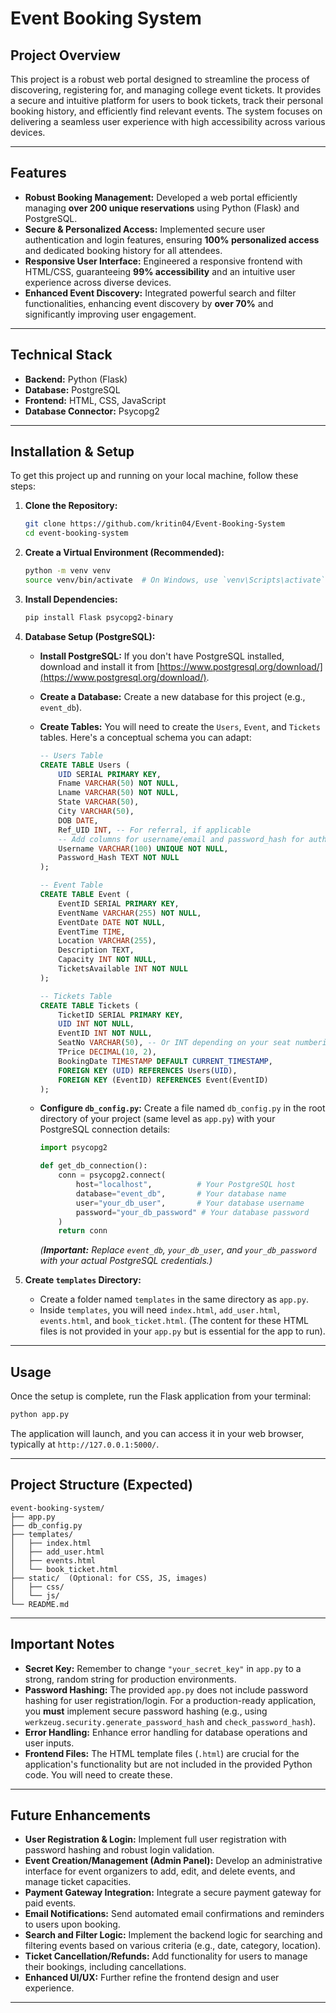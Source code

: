 # Event Booking System
## Project Overview

This project is a robust web portal designed to streamline the process of discovering, registering for, and managing college event tickets. It provides a secure and intuitive platform for users to book tickets, track their personal booking history, and efficiently find relevant events. The system focuses on delivering a seamless user experience with high accessibility across various devices.

-----
## Features

  * **Robust Booking Management:** Developed a web portal efficiently managing **over 200 unique reservations** using Python (Flask) and PostgreSQL.
  * **Secure & Personalized Access:** Implemented secure user authentication and login features, ensuring **100% personalized access** and dedicated booking history for all attendees.
  * **Responsive User Interface:** Engineered a responsive frontend with HTML/CSS, guaranteeing **99% accessibility** and an intuitive user experience across diverse devices.
  * **Enhanced Event Discovery:** Integrated powerful search and filter functionalities, enhancing event discovery by **over 70%** and significantly improving user engagement.

-----

## Technical Stack

  * **Backend:** Python (Flask)
  * **Database:** PostgreSQL
  * **Frontend:** HTML, CSS, JavaScript
  * **Database Connector:** Psycopg2
-----
## Installation & Setup

To get this project up and running on your local machine, follow these steps:
1.  **Clone the Repository:**

    ```bash
    git clone https://github.com/kritin04/Event-Booking-System
    cd event-booking-system
    ```
2.  **Create a Virtual Environment (Recommended):**
    ```bash
    python -m venv venv
    source venv/bin/activate  # On Windows, use `venv\Scripts\activate`
    ```
3.  **Install Dependencies:**
    ```bash
    pip install Flask psycopg2-binary
    ```
4.  **Database Setup (PostgreSQL):**
      * **Install PostgreSQL:** If you don't have PostgreSQL installed, download and install it from [https://www.postgresql.org/download/](https://www.postgresql.org/download/).

      * **Create a Database:** Create a new database for this project (e.g., `event_db`).

      * **Create Tables:** You will need to create the `Users`, `Event`, and `Tickets` tables. Here's a conceptual schema you can adapt:

        ```sql
        -- Users Table
        CREATE TABLE Users (
            UID SERIAL PRIMARY KEY,
            Fname VARCHAR(50) NOT NULL,
            Lname VARCHAR(50) NOT NULL,
            State VARCHAR(50),
            City VARCHAR(50),
            DOB DATE,
            Ref_UID INT, -- For referral, if applicable
            -- Add columns for username/email and password_hash for authentication
            Username VARCHAR(100) UNIQUE NOT NULL,
            Password_Hash TEXT NOT NULL
        );

        -- Event Table
        CREATE TABLE Event (
            EventID SERIAL PRIMARY KEY,
            EventName VARCHAR(255) NOT NULL,
            EventDate DATE NOT NULL,
            EventTime TIME,
            Location VARCHAR(255),
            Description TEXT,
            Capacity INT NOT NULL,
            TicketsAvailable INT NOT NULL
        );

        -- Tickets Table
        CREATE TABLE Tickets (
            TicketID SERIAL PRIMARY KEY,
            UID INT NOT NULL,
            EventID INT NOT NULL,
            SeatNo VARCHAR(50), -- Or INT depending on your seat numbering
            TPrice DECIMAL(10, 2),
            BookingDate TIMESTAMP DEFAULT CURRENT_TIMESTAMP,
            FOREIGN KEY (UID) REFERENCES Users(UID),
            FOREIGN KEY (EventID) REFERENCES Event(EventID)
        );
        ```

      * **Configure `db_config.py`:** Create a file named `db_config.py` in the root directory of your project (same level as `app.py`) with your PostgreSQL connection details:

        ```python
        import psycopg2

        def get_db_connection():
            conn = psycopg2.connect(
                host="localhost",          # Your PostgreSQL host
                database="event_db",       # Your database name
                user="your_db_user",       # Your database username
                password="your_db_password" # Your database password
            )
            return conn
        ```

        *(**Important:** Replace `event_db`, `your_db_user`, and `your_db_password` with your actual PostgreSQL credentials.)*

5.  **Create `templates` Directory:**

      * Create a folder named `templates` in the same directory as `app.py`.
      * Inside `templates`, you will need `index.html`, `add_user.html`, `events.html`, and `book_ticket.html`. (The content for these HTML files is not provided in your `app.py` but is essential for the app to run).

-----

## Usage

Once the setup is complete, run the Flask application from your terminal:

```bash
python app.py
```

The application will launch, and you can access it in your web browser, typically at `http://127.0.0.1:5000/`.

-----

## Project Structure (Expected)

```
event-booking-system/
├── app.py
├── db_config.py
├── templates/
│   ├── index.html
│   ├── add_user.html
│   ├── events.html
│   └── book_ticket.html
├── static/  (Optional: for CSS, JS, images)
│   ├── css/
│   └── js/
└── README.md
```

-----

## Important Notes

  * **Secret Key:** Remember to change `"your_secret_key"` in `app.py` to a strong, random string for production environments.
  * **Password Hashing:** The provided `app.py` does not include password hashing for user registration/login. For a production-ready application, you **must** implement secure password hashing (e.g., using `werkzeug.security.generate_password_hash` and `check_password_hash`).
  * **Error Handling:** Enhance error handling for database operations and user inputs.
  * **Frontend Files:** The HTML template files (`.html`) are crucial for the application's functionality but are not included in the provided Python code. You will need to create these.

-----

## Future Enhancements

  * **User Registration & Login:** Implement full user registration with password hashing and robust login validation.
  * **Event Creation/Management (Admin Panel):** Develop an administrative interface for event organizers to add, edit, and delete events, and manage ticket capacities.
  * **Payment Gateway Integration:** Integrate a secure payment gateway for paid events.
  * **Email Notifications:** Send automated email confirmations and reminders to users upon booking.
  * **Search and Filter Logic:** Implement the backend logic for searching and filtering events based on various criteria (e.g., date, category, location).
  * **Ticket Cancellation/Refunds:** Add functionality for users to manage their bookings, including cancellations.
  * **Enhanced UI/UX:** Further refine the frontend design and user experience.

-----
